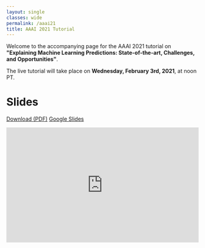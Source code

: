 ```yaml
---
layout: single
classes: wide
permalink: /aaai21
title: AAAI 2021 Tutorial
---
```


Welcome to the accompanying page for the AAAI 2021 tutorial on **"Explaining Machine Learning Predictions: State-of-the-art, Challenges, and Opportunities"**.

The live tutorial will take place on **Wednesday, February 3rd, 2021**, at noon PT.


# Slides

<a class="btn btn--primary" href="assets/files/explainml-tutorial-aaai21.pdf">Download (PDF)</a>
<a class="btn btn--info" href="https://docs.google.com/presentation/d/e/2PACX-1vQOmtvXkneIriIwbWiV1OmH6zrGGCNPuSxLEbDM-5zZqfarTyTwPjUdHyewZhtJJg/pub?start=false&loop=false&delayms=3000">Google Slides</a>

<div style="position: relative;    width: 100%;    padding-top: 60%;    overflow: hidden;">
    <iframe src="https://docs.google.com/presentation/d/e/2PACX-1vQOmtvXkneIriIwbWiV1OmH6zrGGCNPuSxLEbDM-5zZqfarTyTwPjUdHyewZhtJJg/embed?start=false&loop=true&delayms=3000" frameborder="0" width="640" height="389" allowfullscreen="true" mozallowfullscreen="true" webkitallowfullscreen="true" style="position: absolute;    top: 0;    left: 0;    width: 100%;    height: 100%;"></iframe>
</div>
